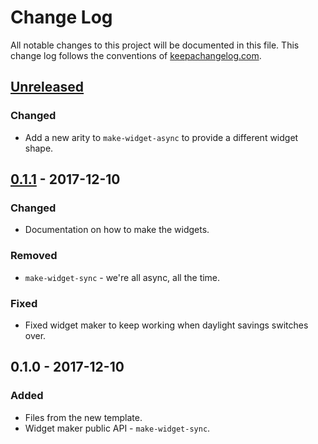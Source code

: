 # Change Log
All notable changes to this project will be documented in this file. This change log follows the conventions of [keepachangelog.com](http://keepachangelog.com/).

## [Unreleased]
### Changed
- Add a new arity to `make-widget-async` to provide a different widget shape.

## [0.1.1] - 2017-12-10
### Changed
- Documentation on how to make the widgets.

### Removed
- `make-widget-sync` - we're all async, all the time.

### Fixed
- Fixed widget maker to keep working when daylight savings switches over.

## 0.1.0 - 2017-12-10
### Added
- Files from the new template.
- Widget maker public API - `make-widget-sync`.

[Unreleased]: https://github.com/your-name/day2/compare/0.1.1...HEAD
[0.1.1]: https://github.com/your-name/day2/compare/0.1.0...0.1.1
